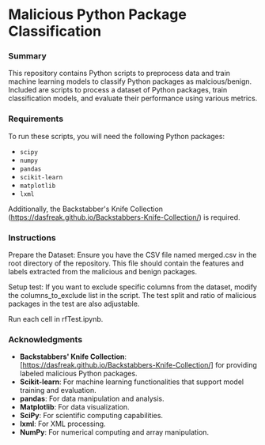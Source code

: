 # Malicious Python Package Classification

### Summary

This repository contains Python scripts to preprocess data and train machine learning models to classify Python packages as malcious/benign. Included are scripts to process a dataset of Python packages, train classification models, and evaluate their performance using various metrics. 

### Requirements

To run these scripts, you will need the following Python packages:

- `scipy`
- `numpy`
- `pandas`
- `scikit-learn`
- `matplotlib`
- `lxml`

Additionally, the Backstabber's Knife Collection (https://dasfreak.github.io/Backstabbers-Knife-Collection/) is required.

### Instructions

Prepare the Dataset:
Ensure you have the CSV file named merged.csv in the root directory of the repository. This file should contain the features and labels extracted from the malicious and benign packages.

Setup test:
If you want to exclude specific columns from the dataset, modify the columns_to_exclude list in the script.
The test split and ratio of malicious packages in the test are also adjustable.

Run each cell in rfTest.ipynb.

### Acknowledgments
- **Backstabbers' Knife Collection**: [https://dasfreak.github.io/Backstabbers-Knife-Collection/] for providing labeled malicious Python packages.
- **Scikit-learn**: For machine learning functionalities that support model training and evaluation.
- **pandas**: For data manipulation and analysis.
- **Matplotlib**: For data visualization.
- **SciPy**: For scientific computing capabilities.
- **lxml**: For XML processing.
- **NumPy**: For numerical computing and array manipulation.